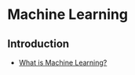 # Machine Learning
## Introduction

- [What is Machine Learning?](https://www.ibm.com/topics/machine-learning)
